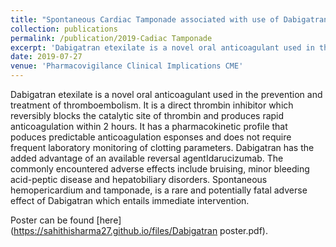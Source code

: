 ```yaml
---
title: "Spontaneous Cardiac Tamponade associated with use of Dabigatran"
collection: publications
permalink: /publication/2019-Cadiac Tamponade
excerpt: 'Dabigatran etexilate is a novel oral anticoagulant used in the prevention and treatment of thromboembolism. It is a direct thrombin inhibitor which reversibly blocks the catalytic site of thrombin and produces rapid anticoagulation within 2 hours. It has a pharmacokinetic profile that poduces predictable anticoagulation esponses and does not require frequent laboratory monitoring of clotting parameters. Dabigatran has the added advantage of an available reversal agentIdarucizumab. The commonly encountered adverse effects include bruising, minor bleeding acid-peptic disease and hepatobiliary disorders. Spontaneous hemopericardium and tamponade, is a rare and potentially fatal adverse effect of Dabigatran which entails immediate intervention.'
date: 2019-07-27
venue: 'Pharmacovigilance Clinical Implications CME'
---
```

Dabigatran etexilate is a novel oral anticoagulant used in the prevention and treatment of thromboembolism. It is a direct thrombin inhibitor which reversibly blocks the catalytic site of thrombin and produces rapid anticoagulation within 2 hours. It has a pharmacokinetic profile that poduces predictable anticoagulation esponses and does not require frequent laboratory monitoring of clotting parameters. Dabigatran has the added advantage of an available reversal agentIdarucizumab. The commonly encountered adverse effects include bruising, minor bleeding acid-peptic disease and hepatobiliary disorders. Spontaneous hemopericardium and tamponade, is a rare and potentially fatal adverse effect of Dabigatran which entails immediate intervention.

Poster can be found [here](https://sahithisharma27.github.io/files/Dabigatran poster.pdf).
